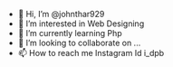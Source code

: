 - 👋 Hi, I’m @johnthar929
- 👀 I’m interested in Web Designing 
- 🌱 I’m currently learning Php
- 💞️ I’m looking to collaborate on ...
- 📫 How to reach me Instagram Id i_dpb

<!---
johnthar929/johnthar929 is a ✨ special ✨ repository because its `README.md` (this file) appears on your GitHub profile.
You can click the Preview link to take a look at your changes.
--->
